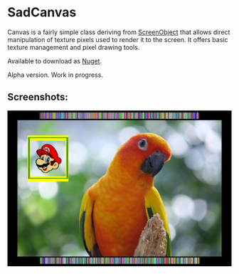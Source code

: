 # SadCanvas
Canvas is a fairly simple class deriving from 
[ScreenObject](https://github.com/Thraka/SadConsole/blob/master/SadConsole/ScreenObject.cs) 
that allows direct manipulation of texture pixels used to render it to the screen. 
It offers basic texture management and pixel drawing tools.

Available to download as [Nuget](https://www.nuget.org/packages/SadCanvas/).

Alpha version. Work in progress.

## Screenshots:

![Parrot](https://github.com/RychuP/SadCanvas/blob/master/screenshot.jpg)